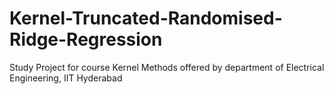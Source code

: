 # Kernel-Truncated-Randomised-Ridge-Regression
Study Project for course Kernel Methods offered by department of Electrical Engineering, IIT Hyderabad
